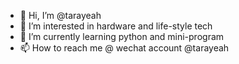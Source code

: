 - 👋 Hi, I’m @tarayeah
- 👀 I’m interested in hardware and life-style tech
- 🌱 I’m currently learning python and mini-program
- 📫 How to reach me @ wechat account @tarayeah

<!---
tarayeah/tarayeah is a ✨ special ✨ repository because its `README.md` (this file) appears on your GitHub profile.
You can click the Preview link to take a look at your changes.
--->
